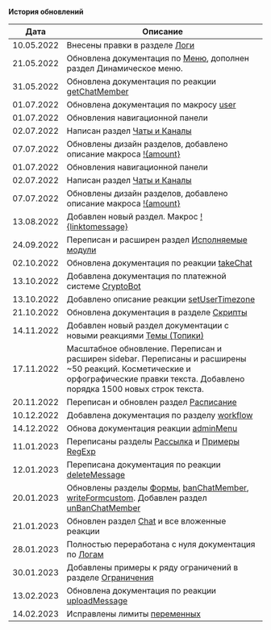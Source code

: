 **История обновлений**

| Дата | Описание |
| --- | --- |
| 10.05.2022 | Внесены правки в разделе [Логи](/docs/admin/other/reactions/log) |
| 21.05.2022 | Обновлена документация по [Меню](/docs/admin/menu), дополнен раздел Динамическое меню. |
| 31.05.2022 | Обновлена документация по реакции [getChatMember](/docs/admin/chat/getchatmember) |
| 01.07.2022 | Обновлена документация по макросу [user](/docs/ext/macros/user) |
| 01.07.2022 | Обновления навигационной панели |
| 02.07.2022 | Написан раздел [Чаты и Каналы](/docs/admin/chats-and-channels) |
| 07.07.2022 | Обновлены дизайн разделов, добавлено описание макроса [!{amount}](/docs/ext/macros/amount) |
| 01.07.2022 | Обновления навигационной панели |
| 02.07.2022 | Написан раздел [Чаты и Каналы](/docs/admin/chats-and-channels) |
| 07.07.2022 | Обновлены дизайн разделов, добавлено описание макроса [!{amount}](/docs/ext/macros/amount) |
| 13.08.2022 | Добавлен новый раздел. Макрос [!{linktomessage}](/docs/ext/macros/linktomessage) |
| 24.09.2022 | Переписан и расширен раздел [Исполняемые модули](/docs/ext) |
| 02.10.2022 | Обновлена документация по реакции [takeChat](/docs/admin/chat/takechat/) |
| 13.10.2022 | Добавлена документация по платежной системе [CryptoBot](/docs/admin/pay/cryptobot) |
| 13.10.2022 | Добавлено описание реакции [setUserTimezone](/docs/admin/other/reactions/setUserTimezone) |
| 21.10.2022 | Обновлена документация в разделе [Скрипты](/docs/ext/script/) |
| 14.11.2022 | Добавлен новый раздел документации с новыми реакциями [Темы (Топики)](/docs/admin/topic) |
| 17.11.2022 | Масштабное обновление. Переписан и расширен sidebar. Переписаны и расширены ~50 реакций. Косметические и орфографические правки текста. Добавлено порядка 1500 новых строк текста. |
| 20.11.2022 | Переписан и обновлен раздел [Расписание](/admin/schedule/) |
| 10.12.2022 | Добавлена документация по разделу [workflow](/admin/workflow/) |
| 14.12.2022 | Обнова документация реакции [adminMenu](/admin/other/reactions/adminmenu/) |
| 11.01.2023 | Переписаны разделы [Рассылка](/admin/newsletters/) и [Примеры RegExp](/admin/regexp/) |
| 12.01.2023 | Переписана документация по реакции [deleteMessage](/admin/other/reactions/deletemessage/) |
| 20.01.2023 | Обновлены разделы [Формы](/admin/forms/), [banChatMember](/admin/chat/banchatmember/), [writeFormcustom](/admin/forms/reaction/writeformcustom/). Добавлен раздел [unBanChatMember](/admin/chat/unbanchatmember/)  |
| 21.01.2023 | Обновлен раздел [Chat](/admin/chat/) и все вложенные реакции | 
| 28.01.2023 | Полностью переработана с нуля документация по [Логам](/ext/log/) |
| 30.01.2023 | Добавлены примеры к ряду ограничений в разделе [Ограничения](/ext/restrictions/) |
| 13.02.2023 | Обновлена документация по реакции [uploadMessage](/admin/other/reactions/uploadfile/) |
| 14.02.2023 | Исправлены лимиты [переменных](/admin/variables/) |











